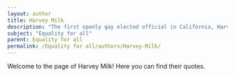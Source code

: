 ```yaml
---
layout: author
title: Harvey Milk
description: "The first openly gay elected official in California, Harvey Milk spoke out for LGBTQ+ rights and equality, becoming a symbol for the fight against discrimination."
subject: "Equality for all"
parent: Equality for all
permalink: /Equality for all/authors/Harvey-Milk/
---
```


Welcome to the page of Harvey Milk! Here you can find their quotes.
